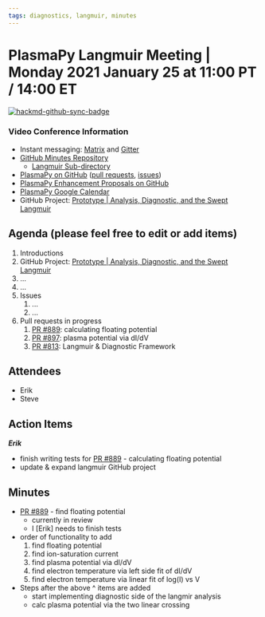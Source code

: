 ```yaml
---
tags: diagnostics, langmuir, minutes
---
```


# PlasmaPy Langmuir Meeting | Monday 2021 January 25 at 11:00 PT / 14:00 ET

[![hackmd-github-sync-badge](https://hackmd.io/ZJWAYoO7TLmh-f5HCO6XTg/badge)](https://hackmd.io/ZJWAYoO7TLmh-f5HCO6XTg)


### Video Conference Information
* Instant messaging: [Matrix](https://element.im/app/#/room/#plasmapy:openastronomy.org) and [Gitter](https://gitter.im/PlasmaPy/Lobby)
* [GitHub Minutes Repository](https://github.com/PlasmaPy/plasmapy-project/tree/master/minutes)
    * [Langmuir Sub-directory](https://github.com/PlasmaPy/plasmapy-project/tree/master/minutes/langmuir_diagnostic)
* [PlasmaPy on GitHub](https://github.com/PlasmaPy/plasmapy) ([pull requests](https://github.com/PlasmaPy/plasmapy/pulls), [issues](https://github.com/PlasmaPy/plasmapy/issues))
* [PlasmaPy Enhancement Proposals on GitHub](https://github.com/PlasmaPy/PlasmaPy-PLEPs)
* [PlasmaPy Google Calendar](https://calendar.google.com/calendar?cid=bzVsb3ZkcW0zaWxsam00ZTlrMDd2cmw5bWdAZ3JvdXAuY2FsZW5kYXIuZ29vZ2xlLmNvbQ)
* GitHub Project: [Prototype | Analysis, Diagnostic, and the Swept Langmuir](https://github.com/PlasmaPy/PlasmaPy/projects/19)

## Agenda (please feel free to edit or add items)

1. Introductions
2. GitHub Project: [Prototype | Analysis, Diagnostic, and the Swept Langmuir](https://github.com/PlasmaPy/PlasmaPy/projects/19)
3. ...
4. ...
5. Issues
    1. ...
    2. ...
6. Pull requests in progress 
    1. [PR #889](https://github.com/PlasmaPy/PlasmaPy/pull/889): calculating floating potential
    2. [PR #897](https://github.com/PlasmaPy/PlasmaPy/pull/897): plasma potential via dI/dV
    3. [PR #813](https://github.com/PlasmaPy/PlasmaPy/pull/813): Langmuir & Diagnostic Framework

## Attendees

* Erik
* Steve

## Action Items

***Erik***
* finish writing tests for [PR #889](https://github.com/PlasmaPy/PlasmaPy/pull/889) - calculating floating potential
* update & expand langmuir GitHub project

## Minutes

* [PR #889](https://github.com/PlasmaPy/PlasmaPy/pull/889) - find floating potential
    * currently in review
    * I [Erik] needs to finish tests
* order of functionality to add
    1. find floating potential
    2. find ion-saturation current
    3. find plasma potential via dI/dV
    4. find electron temperature via left side fit of dI/dV
    5. find electron temperature via linear fit of log(I) vs V
* Steps after the above ^ items are added
    * start implementing diagnostic side of the langmir analysis
    * calc plasma potential via the two linear crossing
